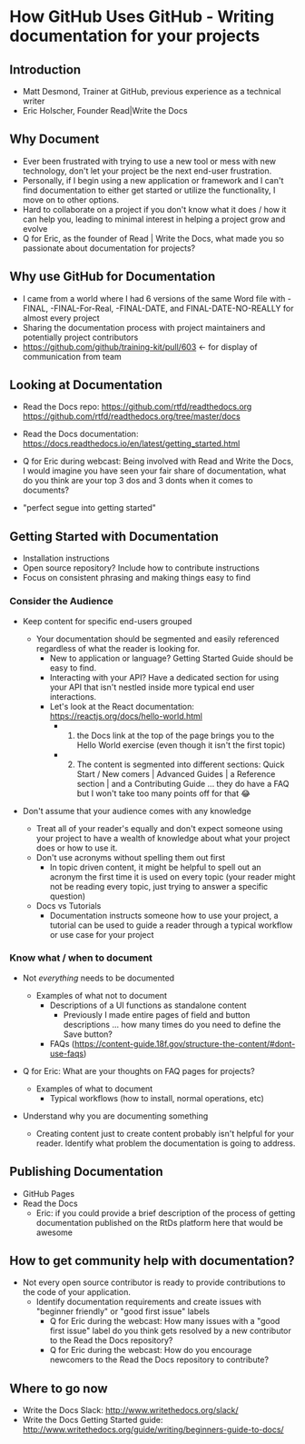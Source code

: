 # How GitHub Uses GitHub - Writing documentation for your projects

## Introduction
- Matt Desmond, Trainer at GitHub, previous experience as a technical writer
- Eric Holscher, Founder Read|Write the Docs

## Why Document

- Ever been frustrated with trying to use a new tool or mess with new technology, don't let your project be the next end-user frustration. 
- Personally, if I begin using a new application or framework and I can't find documentation to either get started or utilize the functionality, I move on to other options.
- Hard to collaborate on a project if you don't know what it does / how it can help you, leading to minimal interest in helping a project grow and evolve
- Q for Eric, as the founder of Read | Write the Docs, what made you so passionate about documentation for projects? 

## Why use GitHub for Documentation

- I came from a world where I had 6 versions of the same Word file with -FINAL, -FINAL-For-Real, -FINAL-DATE, and FINAL-DATE-NO-REALLY for almost every project
- Sharing the documentation process with project maintainers and potentially project contributors
- https://github.com/github/training-kit/pull/603 <- for display of communication from team

## Looking at Documentation

- Read the Docs repo: https://github.com/rtfd/readthedocs.org   https://github.com/rtfd/readthedocs.org/tree/master/docs
- Read the Docs documentation: https://docs.readthedocs.io/en/latest/getting_started.html

- Q for Eric during webcast: Being involved with Read and Write the Docs, I would imagine you have seen your fair share of documentation, what do you think are your top 3 dos and 3 donts when it comes to documents?
- "perfect segue into getting started"

## Getting Started with Documentation

- Installation instructions
- Open source repository? Include how to contribute instructions
- Focus on consistent phrasing and making things easy to find

### Consider the Audience
- Keep content for specific end-users grouped
  - Your documentation should be segmented and easily referenced regardless of what the reader is looking for.
    - New to application or language? Getting Started Guide should be easy to find.
    - Interacting with your API? Have a dedicated section for using your API that isn't nestled inside more typical end user interactions. 
    - Let's look at the React documentation: https://reactjs.org/docs/hello-world.html
      - 1. the Docs link at the top of the page brings you to the Hello World exercise (even though it isn't the first topic)
      - 2. The content is segmented into different sections: Quick Start / New comers | Advanced Guides | a Reference section | and a Contributing Guide ... they do have a FAQ but I won't take too many points off for that :joy:

- Don't assume that your audience comes with any knowledge
  - Treat all of your reader's equally and don't expect someone using your project to have a wealth of knowledge about what your project does or how to use it. 
  - Don't use acronyms without spelling them out first
    - In topic driven content, it might be helpful to spell out an acronym the first time it is used on every topic (your reader might not be reading every topic, just trying to answer a specific question)
  - Docs vs Tutorials
    - Documentation instructs someone how to use your project, a tutorial can be used to guide a reader through a typical workflow or use case for your project

### Know what / when to document
- Not _everything_ needs to be documented
  - Examples of what not to document
    - Descriptions of a UI functions as standalone content
      - Previously I made entire pages of field and button descriptions ... how many times do you need to define the Save button?
    - FAQs (https://content-guide.18f.gov/structure-the-content/#dont-use-faqs)
- Q for Eric: What are your thoughts on FAQ pages for projects? 
  - Examples of what to document
    - Typical workflows (how to install, normal operations, etc)

- Understand why you are documenting something  
  - Creating content just to create content probably isn't helpful for your reader. Identify what problem the documentation is going to address. 

## Publishing Documentation

- GitHub Pages 
- Read the Docs 
  - Eric: if you could provide a brief description of the process of getting documentation published on the RtDs platform here that would be awesome

## How to get community help with documentation?

- Not every open source contributor is ready to provide contributions to the code of your application. 
   - Identify documentation requirements and create issues with "beginner friendly" or "good first issue" labels
     - Q for Eric during the webcast: How many issues with a "good first issue" label do you think gets resolved by a new contributor to the Read the Docs repository?
     - Q for Eric during the webcast: How do you encourage newcomers to the Read the Docs repository to contribute?

## Where to go now

- Write the Docs Slack: http://www.writethedocs.org/slack/
- Write the Docs Getting Started guide: http://www.writethedocs.org/guide/writing/beginners-guide-to-docs/
